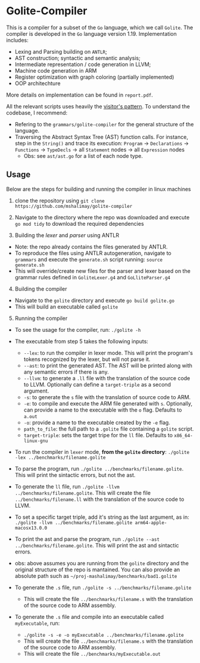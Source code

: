 # Golite-Compiler
This is a compiler for a subset of the `Go` language, which we call `Golite`. The compiler is developed in the `Go` language version 1.19.
Implementation includes:
- Lexing and Parsing building on `ANTLR`;
- AST construction; syntactic and semantic analysis;
- Intermediate representation / code generation in LLVM;
- Machine code generation in ARM
- Register optimization with graph coloring (partially implemented)
- OOP architechture


More details on implementation can be found in `report.pdf`.

All the relevant scripts uses heavily the [visitor's pattern]([url](https://en.wikipedia.org/wiki/Visitor_pattern)). To understand the codebase, I recommend:
- Refering to the `grammars/golite-compiler` for the general structure of the language.
- Traversing the Abstract Syntax Tree (AST) function calls. For instance, step in the `String()` and trace its execution: `Program` -> `Declarations` -> `Functions` -> `TypeDecls` -> all `Statement` nodes ->  all `Expression` nodes
   - Obs: see `ast/ast.go` for a list of each node type.

## Usage
Below are the steps for building and running the compiler in linux machines 

1) clone the repository using 
`git clone https://github.com/mshalimay/golite-compiler`

2) Navigate to the directory where the repo was downloaded and execute `go mod tidy` to download the required dependencies

3) Building the *lexer* and *parser* using ANTLR

- Note: the repo already contains the files generated by ANTLR. 
- To reproduce the files using ANTLR autogeneration, navigate to `grammars` and execute the `generate.sh` script running: `source generate.sh`
- This will override/create new files for the parser and lexer based on the grammar rules defined in `GoliteLexer.g4` and `GoLliteParser.g4`

4) Building the compiler

- Navigate to the `golite` directory and execute `go build golite.go`
- This will build an executable called `golite`

5) Running the compiler

- To see the usage for the compiler, run: `./golite -h`

- The executable from step 5 takes the following inputs:
  - `--lex`: to run the compiler in lexer mode. This will print the program's tokens recognized by the lexer, but will not parse it.
  - `--ast`: to print the generated AST. The AST will be printed along with any semantic errors if there is any.
  - `--llvm`: to generate a `.ll` file with the translation of the source code to LLVM. Optionally can define a `target-triple` as a second argument.
  - `-s`: to generate the `s` file with the translation of source code to ARM. 
  - `-e`: to compile and execute the ARM file generated with `s`. Optionally, can provide a name to the executable with the `o` flag. Defaults to `a.out`
  - `-o`: provide a name to the executable created by the `-e` flag.
  - `path_to_file`: the full path to a `.golite` file containing a `golite` script.
  - `target-triple`: sets the target tripe for the `ll` file. Defaults to `x86_64-linux-gnu`

- To run the compiler in `lexer` mode, **from the `golite` directory**: `./golite -lex ../benchmarks/filename.golite`

- To parse the program, run `./golite ../benchmarks/filename.golite`. This will print the sintactic errors, but not the ast.

- To generate the `ll` file, run `./golite -llvm ../benchmarks/filename.golite`. This will create the file `../benchmarks/filename.ll` with the translation of the source code to LLVM. 
- To set a specific target triple, add it's string as the last argument, as in: `./golite -llvm ../benchmarks/filename.golite arm64-apple-macosx13.0.0` 

- To print the ast and parse the program, run `./golite --ast ../benchmarks/filename.golite`. This will print the ast and sintactic errors.

- obs: above assumes you are running from the `golite` directory and the original structure of the repo is mantained. You can also provide an absolute path such as `~/proj-mashalimay/benchmarks/bad1.golite`

- To generate the `.s` file, run `./golite -s ../benchmarks/filename.golite`
  - This will create the file `../benchmarks/filename.s` with the translation of the source code to ARM assembly. 

- To generate the `.s` file and compile into an executable called `myExecutable`, run: 
  - `./golite -s -e -o myExecutable ../benchmarks/filename.golite`
  - This will create the file `../benchmarks/filename.s` with the translation of the source code to ARM assembly.
  - This will create the file `../benchmarks/myExecutable.out`
